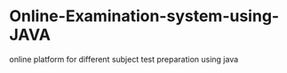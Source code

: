 # Online-Examination-system-using-JAVA
online platform for different subject test preparation using java
